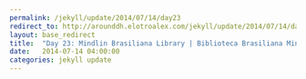 ```yaml
---
permalink: /jekyll/update/2014/07/14/day23
redirect_to: http://arounddh.elotroalex.com/jekyll/update/2014/07/14/day23
layout: base_redirect
title:  "Day 23: Mindlin Brasiliana Library | Biblioteca Brasiliana Mindlin"
date:   2014-07-14 04:00:00
categories: jekyll update
---
```

